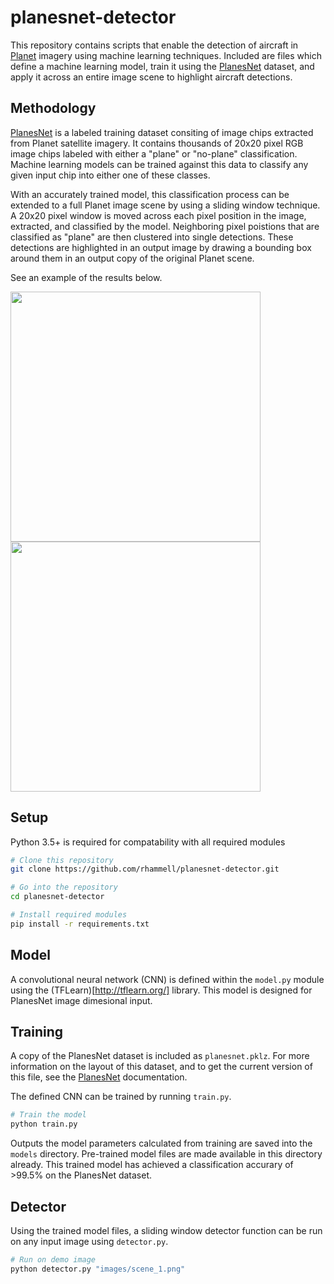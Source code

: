 # planesnet-detector
This repository contains scripts that enable the detection of aircraft in [Planet](https://www.planet.com/) imagery using machine learning techniques. Included are files which define a machine learning model, train it using the [PlanesNet](https://www.kaggle.com/rhammell/planesnet) dataset, and apply it across an entire image scene to highlight aircraft detections.

## Methodology
[PlanesNet](https://www.kaggle.com/rhammell/planesnet) is a labeled training dataset consiting of image chips extracted from Planet satellite imagery. It contains thousands of 20x20 pixel RGB image chips labeled with either a "plane" or "no-plane" classification. Machine learning models can be trained against this data to classify any given input chip into either one of these classes. 

With an accurately trained model, this classification process can be extended to a full Planet image scene by using a sliding window technique. A 20x20 pixel window is moved across each pixel position in the image, extracted, and classified by the model. Neighboring pixel poistions that are classified as "plane" are then clustered into single detections. These detections are highlighted in an output image by drawing a bounding box around them in an output copy of the original Planet scene. 

See an example of the results below. 
<p>
<img src="http://i.imgur.com/2a6E9Nj.png" width="400">
<img src="http://imgur.com/d50SQA3.png" width="400">
</p>

## Setup
Python 3.5+ is required for compatability with all required modules

```bash
# Clone this repository
git clone https://github.com/rhammell/planesnet-detector.git

# Go into the repository
cd planesnet-detector

# Install required modules
pip install -r requirements.txt
```
## Model
A convolutional neural network (CNN) is defined within the `model.py` module using the (TFLearn)[http://tflearn.org/] library. This model is designed for PlanesNet image dimesional input. 

## Training
A copy of the PlanesNet dataset is included as `planesnet.pklz`. For more information on the layout of this dataset, and to get the current version of this file, see the [PlanesNet](https://www.kaggle.com/rhammell/planesnet) documentation. 

The defined CNN can be trained by running `train.py`. 
```bash
# Train the model
python train.py 
```
Outputs the model parameters calculated from training are saved into the `models` directory. Pre-trained model files are made available in this directory already. This trained model has achieved a classification accurary of >99.5% on the PlanesNet dataset. 

## Detector
Using the trained model files, a sliding window detector function can be run on any input image using `detector.py`. 

```bash
# Run on demo image
python detector.py "images/scene_1.png"
```

